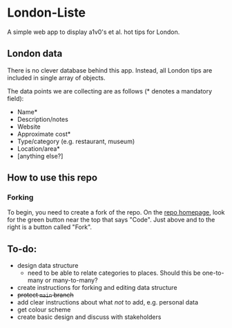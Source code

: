 # London-Liste

A simple web app to display a1v0's et al. hot tips for London.

## London data

There is no clever database behind this app. Instead, all London tips are included in single array of objects.

The data points we are collecting are as follows (* denotes a mandatory field):

- Name*
- Description/notes
- Website
- Approximate cost*
- Type/category (e.g. restaurant, museum)
- Location/area*
- [anything else?]

## How to use this repo

### Forking

To begin, you need to create a fork of the repo. On the [repo homepage](https://github.com/a1v0/london-liste), look for the green button near the top that says "Code". Just above and to the right is a button called "Fork".

## To-do:

- design data structure
  - need to be able to relate categories to places. Should this be one-to-many or many-to-many?
- create instructions for forking and editing data structure
- ~~protect `main` branch~~
- add clear instructions about what _not_ to add, e.g. personal data
- get colour scheme
- create basic design and discuss with stakeholders
